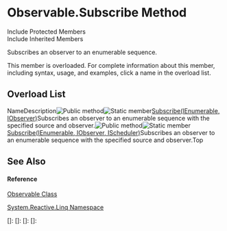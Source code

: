 # Observable.Subscribe Method

Include Protected Members  
Include Inherited Members

Subscribes an observer to an enumerable sequence.

This member is overloaded. For complete information about this member, including syntax, usage, and examples, click a name in the overload list.

## Overload List

NameDescription![Public method](images\Hh303103.pubmethod(en-us,VS.103).gif "Public method")![Static member](images\Hh244319.static(en-us,VS.103).gif "Static member")[Subscribe<TSource>(IEnumerable<TSource>, IObserver<TSource>)](https://msdn.microsoft.com/en-us/library/m:system.reactive.linq.observable.subscribe%60%601(system.collections.generic.ienumerable%7b%60%600%7d%2csystem.iobserver%7b%60%600%7d)(v=VS.103))Subscribes an observer to an enumerable sequence with the specified source and observer.![Public method](images\Hh303103.pubmethod(en-us,VS.103).gif "Public method")![Static member](images\Hh244319.static(en-us,VS.103).gif "Static member")[Subscribe<TSource>(IEnumerable<TSource>, IObserver<TSource>, IScheduler)](https://msdn.microsoft.com/en-us/library/m:system.reactive.linq.observable.subscribe%60%601(system.collections.generic.ienumerable%7b%60%600%7d%2csystem.iobserver%7b%60%600%7d%2csystem.reactive.concurrency.ischeduler)(v=VS.103))Subscribes an observer to an enumerable sequence with the specified source and observer.Top

## See Also

#### Reference

[Observable Class](Observable\Observable.md)

[System.Reactive.Linq Namespace](System.Reactive.Linq\System.Reactive.Linq.md)

[]: 
[]: 
[]: 
[]: 